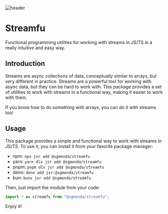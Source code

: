![header](https://github.com/user-attachments/assets/97963ef5-68a6-449e-ad16-081a9bdc9103)

# Streamfu

Functional programming utilities for working with streams in JS/TS in a really intuitive and easy way.

## Introduction

Streams are async collections of data, conceptually similar to arrays, but very different in practice. Streams are a powerful tool for working with async data, but they can be hard to work with. This package provides a set of utilities to work with streams in a functional way, making it easier to work with them.

If you know how to do something with arrays, you can do it with streams too!

## Usage

This package provides a simple and functional way to work with streams in JS/TS. To use it, you can install it from your favorite package manager:

- npm: `npx jsr add @sgmonda/streamfu`
- yarn: `yarn dlx jsr add @sgmonda/streamfu`
- pnpm: `pnpm dlx jsr add @sgmonda/streamfu`
- deno: `deno add jsr:@sgmonda/streamfu`
- bun: `bunx jsr add @sgmonda/streamfu`

Then, just import the module from your code:

```typescript
import * as streamfu from "@sgmonda/streamfu";
```

Enjoy it!
